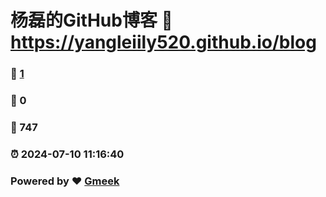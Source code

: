 # 杨磊的GitHub博客 :link: https://yangleiily520.github.io/blog 
### :page_facing_up: [1](https://yangleiily520.github.io/blog/tag.html) 
### :speech_balloon: 0 
### :hibiscus: 747 
### :alarm_clock: 2024-07-10 11:16:40 
### Powered by :heart: [Gmeek](https://github.com/Meekdai/Gmeek)
